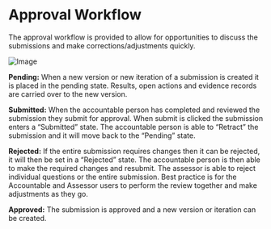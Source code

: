 # Approval Workflow
The approval workflow is provided to allow for opportunities to discuss the submissions and make corrections/adjustments quickly.

![Image](/assets/screenshots/concepts/BasicApprovalWorkflow.png)

**Pending:** When a new version or new iteration of a submission is created it is placed in the pending state.
Results, open actions and evidence records are carried over to the new version. 

**Submitted:** When the accountable person has completed and reviewed the submission they submit for approval. When submit is clicked the submission enters a “Submitted” state. The accountable person is able to “Retract” the submission and it will move back to the “Pending” state.

**Rejected:** If the entire submission requires changes then it can be rejected, it will then be set in a “Rejected” state. The accountable person is then able to make the required changes and resubmit. The assessor is able to reject individual questions or the entire submission. Best practice is for the Accountable and Assessor users to perform the review together and make adjustments as they go.

**Approved:** The submission is approved and a new version or iteration can be created.